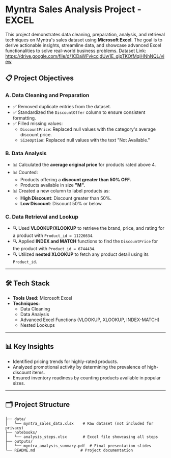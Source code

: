 # Myntra Sales Analysis Project  - EXCEL

This project demonstrates data cleaning, preparation, analysis, and retrieval techniques on Myntra's sales dataset using **Microsoft Excel**. The goal is to derive actionable insights, streamline data, and showcase advanced Excel functionalities to solve real-world business problems.
Dataset Link: https://drive.google.com/file/d/1CDaWFvkccjdUw1E_gipTKOfMqiHNhNQL/view
## 📋 **Project Objectives**

### A. Data Cleaning and Preparation
- ✅ Removed duplicate entries from the dataset.
- ✅ Standardized the `DiscountOffer` column to ensure consistent formatting.
- ✅ Filled missing values:
  - `DiscountPrice`: Replaced null values with the category's average discount price.
  - `SizeOption`: Replaced null values with the text "Not Available."
  
### B. Data Analysis
- 📊 Calculated the **average original price** for products rated above 4.
- 📊 Counted:
  - Products offering a **discount greater than 50% OFF.**
  - Products available in size **"M".**
- 📊 Created a new column to label products as:
  - **High Discount**: Discount greater than 50%.
  - **Low Discount**: Discount 50% or below.

### C. Data Retrieval and Lookup
- 🔍 Used **VLOOKUP/XLOOKUP** to retrieve the brand, price, and rating for a product with `Product_id = 11226634`.
- 🔍 Applied **INDEX and MATCH** functions to find the `DiscountPrice` for the product with `Product_id = 6744434`.
- 🔍 Utilized **nested XLOOKUP** to fetch any product detail using its `Product_id`.

---

## 🛠 **Tech Stack**
- **Tools Used:** Microsoft Excel
- **Techniques:**  
  - Data Cleaning  
  - Data Analysis  
  - Advanced Excel Functions (VLOOKUP, XLOOKUP, INDEX-MATCH)  
  - Nested Lookups  

---

## 📊 **Key Insights**
- Identified pricing trends for highly-rated products.
- Analyzed promotional activity by determining the prevalence of high-discount items.
- Ensured inventory readiness by counting products available in popular sizes.

---

## 🗂 **Project Structure**
```plaintext
├── data/
│   └── myntra_sales_data.xlsx    # Raw dataset (not included for privacy)
├── notebooks/
│   └── analysis_steps.xlsx       # Excel file showcasing all steps
├── outputs/
│   └── myntra_analysis_summary.pdf  # Final presentation slides
└── README.md                    # Project documentation
